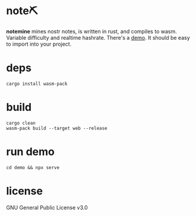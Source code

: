 # note⛏️
**notemine** mines nostr notes, is written in rust, and compiles to wasm. Variable difficulty and realtime hashrate. There's a [demo](https://sandwichfarm.github.io/notemine). It should be easy to import into your project.

# deps 
```
cargo install wasm-pack
```

# build
```
cargo clean
wasm-pack build --target web --release
```

# run demo
```
cd demo && npx serve 
```

# license
GNU General Public License v3.0
